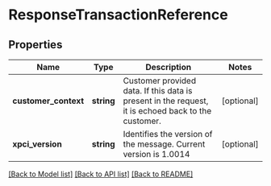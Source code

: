 # ResponseTransactionReference

## Properties
Name | Type | Description | Notes
------------ | ------------- | ------------- | -------------
**customer_context** | **string** | Customer provided data. If this data is present in the request, it is echoed back to the customer. | [optional] 
**xpci_version** | **string** | Identifies the version of the message.  Current version is 1.0014 | [optional] 

[[Back to Model list]](../../README.md#documentation-for-models) [[Back to API list]](../../README.md#documentation-for-api-endpoints) [[Back to README]](../../README.md)

